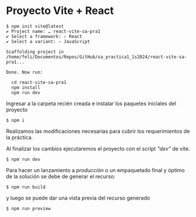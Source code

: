 # Proyecto Vite + React

```
$ npm init vite@latest
✔ Project name: … react-vite-sa-pra1
✔ Select a framework: › React
✔ Select a variant: › JavaScript

Scaffolding project in /home/feli/Documentos/Repos/GitHub/sa_practica1_1s2024/react-vite-sa-pra1...

Done. Now run:

  cd react-vite-sa-pra1
  npm install
  npm run dev
```
Ingresar a la carpeta recién creada e instalar los paquetes iniciales del proyecto

```
$ npm i
```

Realizamos las modificaciones necesarias para cubrir los requerimientos de la práctica.

Al finalizar los cambios ejecutaremos el proyecto con el script *"dev"* de vite.

```
$ npm run dev
```

Para hacer un lanzamiento a *producción* o un empaquetado final y óptimo de la solución se debe de generar el recurso:

```
$ npm run build
```

y luego se puede dar una vista previa del recurso generado

```
$ npm run preview
```